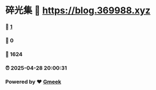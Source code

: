 # 碎光集 :link: https://blog.369988.xyz 
### :page_facing_up: [1](https://blog.369988.xyz/tag.html) 
### :speech_balloon: 0 
### :hibiscus: 1624 
### :alarm_clock: 2025-04-28 20:00:31 
### Powered by :heart: [Gmeek](https://github.com/Meekdai/Gmeek)
